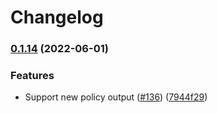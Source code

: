 # Changelog

### [0.1.14](https://github.com/cloudquery-policies/aws/compare/v0.1.13...v0.1.14) (2022-06-01)


### Features

* Support new policy output ([#136](https://github.com/cloudquery-policies/aws/issues/136)) ([7944f29](https://github.com/cloudquery-policies/aws/commit/7944f2961167bf41e54617825f095d9d97da06f7))
